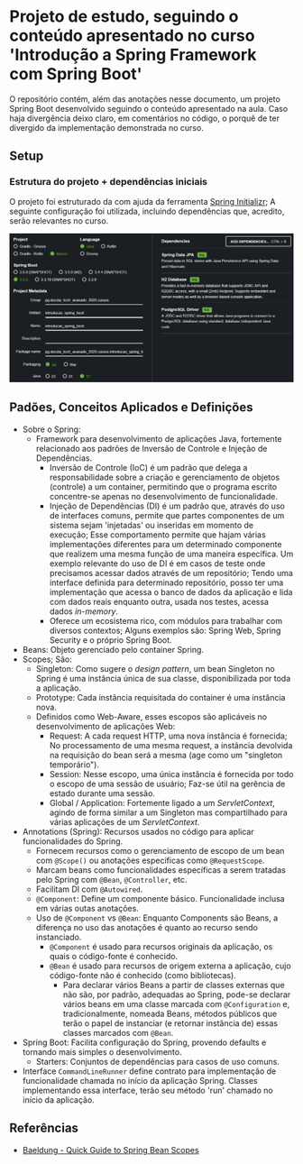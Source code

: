 # Projeto de estudo, seguindo o conteúdo apresentado no curso 'Introdução a Spring Framework com Spring Boot'
O repositório contém, além das anotações nesse documento, um projeto Spring Boot desenvolvido seguindo o conteúdo apresentado na aula.
Caso haja divergência deixo claro, em comentários no código, o porquê de ter divergido da implementação demonstrada no curso.

## Setup
### Estrutura do projeto + dependências iniciais
O projeto foi estruturado da com ajuda da ferramenta [Spring Initializr](start.spring.io);
A seguinte configuração foi utilizada, incluindo dependências que, acredito, serão relevantes no curso.

![Imagem do setup configurado no Spring Initializr](./img/setup_initializr.png)

## Padões, Conceitos Aplicados e Definições
- Sobre o Spring:
  - Framework para desenvolvimento de aplicações Java, fortemente relacionado aos padrões de Inversão de Controle e Injeção de Dependências.
    - Inversão de Controle (IoC) é um padrão que delega a responsabilidade sobre a criação e gerenciamento de objetos (controle) a um container, permitindo que o programa escrito concentre-se apenas no desenvolvimento de funcionalidade.
    - Injeção de Dependências (DI) é um padrão que, através do uso de interfaces comuns, permite que partes componentes de um sistema sejam 'injetadas' ou inseridas em momento de execução;
    Esse comportamento permite que hajam várias implementações diferentes para um determinado componente que realizem uma mesma função de uma maneira específica.
    Um exemplo relevante do uso de DI é em casos de teste onde precisamos acessar dados através de um repositório;
    Tendo uma interface definida para determinado repositório, posso ter uma implementação que acessa o banco de dados da aplicação e lida com dados reais enquanto outra, usada nos testes, acessa dados *in-memory*.
    - Oferece um ecosistema rico, com módulos para trabalhar com diversos contextos; Alguns exemplos são: Spring Web, Spring Security e o próprio Spring Boot.
- Beans: Objeto gerenciado pelo container Spring.
- Scopes; São:
  - Singleton: Como sugere o *design pattern*, um bean Singleton no Spring é uma instância única de sua classe, disponibilizada por toda a aplicação.
  - Prototype: Cada instância requisitada do container é uma instância nova.
  - Definidos como Web-Aware, esses escopos são aplicáveis no desenvolvimento de aplicações Web:
    - Request: A cada request HTTP, uma nova instância é fornecida; No processamento de uma mesma request, a instância devolvida na requisição do bean será a mesma (age como um "singleton temporário").
    - Session: Nesse escopo, uma única instância é fornecida por todo o escopo de uma sessão de usuário; Faz-se útil na gerência de estado durante uma sessão.
    - Global / Application: Fortemente ligado a um *ServletContext*, agindo de forma similar a um Singleton mas compartilhado para várias aplicações de um *ServletContext*.
- Annotations (Spring): Recursos usados no código para aplicar funcionalidades do Spring.
  - Fornecem recursos como o gerenciamento de escopo de um bean com `@Scope()` ou anotações especificas como `@RequestScope`.
  - Marcam beans como funcionalidades específicas a serem tratadas pelo Spring com `@Bean`, `@Controller`, etc.
  - Facilitam DI com `@Autowired`.
  - `@Component`: Define um componente básico. Funcionalidade inclusa em várias outas anotações.
  - Uso de `@Component` vs `@Bean`: Enquanto Components são Beans, a diferença no uso das anotações é quanto ao recurso sendo instanciado.
    - `@Component` é usado para recursos originais da aplicação, os quais o código-fonte é conhecido.
    - `@Bean` é usado para recursos de origem externa a aplicação, cujo código-fonte não é conhecido (como bibliotecas).
      - Para declarar vários Beans a partir de classes externas que não são, por padrão, adequadas ao Spring,
      pode-se declarar vários beans em uma classe marcada com `@Configuration` e, tradicionalmente, nomeada Beans,
      métodos públicos que terão o papel de instanciar (e retornar instância de) essas classes marcados com `@Bean`.
- Spring Boot: Facilita configuração do Spring, provendo defaults e tornando mais simples o desenvolvimento.
  - Starters: Conjuntos de dependências para casos de uso comuns.
- Interface `CommandLineRunner` define contrato para implementação de funcionalidade chamada no início da aplicação Spring.
Classes implementando essa interface, terão seu método 'run' chamado no início da aplicação.

## Referências
- [Baeldung - Quick Guide to Spring Bean Scopes](https://www.baeldung.com/spring-bean-scopes)